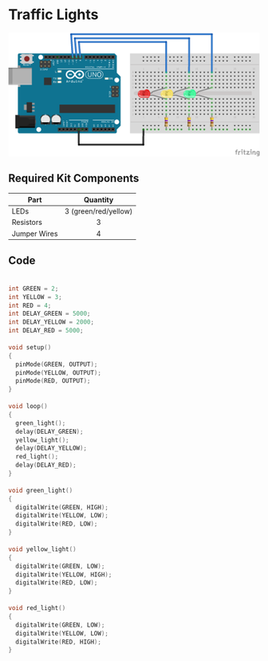 # Traffic Lights

![alt text](traffic-lights.png "Traffic Light Circuit")

## Required Kit Components
| Part          | Quantity  		|
| ------------- |:---------------------:|
| LEDs		| 3 (green/red/yellow)	|
| Resistors	| 3			|
| Jumper Wires	| 4     		|

## Code
```c

int GREEN = 2;
int YELLOW = 3;
int RED = 4;
int DELAY_GREEN = 5000;
int DELAY_YELLOW = 2000;
int DELAY_RED = 5000;

void setup()
{
  pinMode(GREEN, OUTPUT);
  pinMode(YELLOW, OUTPUT);
  pinMode(RED, OUTPUT);
}

void loop()
{
  green_light();
  delay(DELAY_GREEN);
  yellow_light();
  delay(DELAY_YELLOW);
  red_light();
  delay(DELAY_RED);
}

void green_light()
{
  digitalWrite(GREEN, HIGH);
  digitalWrite(YELLOW, LOW);
  digitalWrite(RED, LOW);
}

void yellow_light()
{
  digitalWrite(GREEN, LOW);
  digitalWrite(YELLOW, HIGH);
  digitalWrite(RED, LOW);
}

void red_light()
{
  digitalWrite(GREEN, LOW);
  digitalWrite(YELLOW, LOW);
  digitalWrite(RED, HIGH);
}
```
